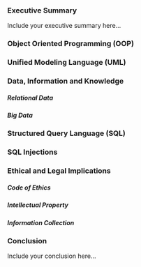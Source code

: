 ### Executive Summary 
Include your executive summary here...

### Object Oriented Programming (OOP)

### Unified Modeling Language (UML)

### Data, Information and Knowledge
##### Relational Data
##### Big Data

### Structured Query Language (SQL) 

### SQL Injections

### Ethical and Legal Implications
##### Code of Ethics
##### Intellectual Property
##### Information Collection

### Conclusion
Include your conclusion here...

